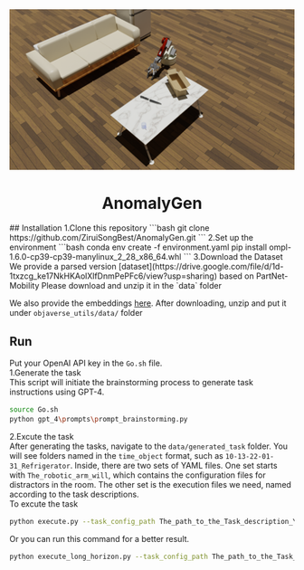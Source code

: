 <img src="imgs\Task.png" alt="Local image">

<h1 style="text-align: center;">AnomalyGen</h1>
## Installation
1.Clone this repository
```bash
git clone https://github.com/ZiruiSongBest/AnomalyGen.git
```
2.Set up the environment
```bash
conda env create -f environment.yaml
pip install ompl-1.6.0-cp39-cp39-manylinux_2_28_x86_64.whl
```
3.Download the Dataset  
We provide a parsed version [dataset](https://drive.google.com/file/d/1d-1txzcg_ke17NkHKAolXlfDnmPePFc6/view?usp=sharing) based on PartNet-Mobility  
Please download and unzip it in the `data` folder  

We also provide the embeddings [here](https://drive.google.com/file/d/1dFDpG3tlckTUSy7VYdfkNqtfVctpn3T6/view?usp=sharing). After downloading, unzip and put it under `objaverse_utils/data/` folder
## Run
Put your OpenAI API key in the `Go.sh` file.  
1.Generate the task  
This script will initiate the brainstorming process to generate task instructions using GPT-4.

```bash
source Go.sh
python gpt_4\prompts\prompt_brainstorming.py
```

2.Excute the task  
After generating the tasks, navigate to the `data/generated_task` folder. You will see folders named in the `time_object` format, such as `10-13-22-01-31_Refrigerator`. Inside, there are two sets of YAML files. One set starts with `The_robotic_arm_will`, which contains the configuration files for distractors in the room. The other set is the execution files we need, named according to the task descriptions.  
To excute the task  

```bash
python execute.py --task_config_path The_path_to_the_Task_description_YAML_Not_begin_with_"The_robotic_arm_will"
```

Or you can run this command for a better result.

```bash
python execute_long_horizon.py --task_config_path The_path_to_the_Task_description_YAML_Not_begin_with_"The_robotic_arm_will"
```


